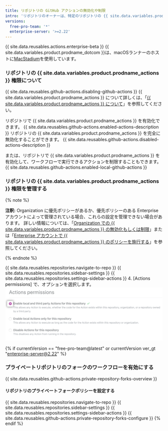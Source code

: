 ```yaml
---
title: リポジトリの GitHub アクションの無効化や制限
intro: 'リポジトリのオーナーは、特定のリポジトリの {{ site.data.variables.product.prodname_actions }} の無効化、有効化、および制限ができます。'
versions:
  free-pro-team: '*'
  enterprise-server: '>=2.22'
---
```


{{ site.data.reusables.actions.enterprise-beta }}
{{ site.data.variables.product.prodname_dotcom }}は、macOSランナーのホストに[MacStadium](https://www.macstadium.com/)を使用しています。

### リポジトリの {{ site.data.variables.product.prodname_actions }} 権限について

{{ site.data.reusables.github-actions.disabling-github-actions }} {{ site.data.variables.product.prodname_actions }} について詳しくは、「[{{ site.data.variables.product.prodname_actions }} について](/actions/getting-started-with-github-actions/about-github-actions)」を参照してください。

リポジトリで {{ site.data.variables.product.prodname_actions }} を有効化できます。 {{ site.data.reusables.github-actions.enabled-actions-description }} リポジトリの {{ site.data.variables.product.prodname_actions }} を完全に無効化することができます。 {{ site.data.reusables.github-actions.disabled-actions-description }}

または、リポジトリで {{ site.data.variables.product.prodname_actions }} を有効化して、ワークフローで実行できるアクションを制限することもできます。 {{ site.data.reusables.github-actions.enabled-local-github-actions }}

### リポジトリの {{ site.data.variables.product.prodname_actions }} 権限を管理する

{% note %}

**注釈:** Organization に優先ポリシーがあるか、優先ポリシーのある Enterprise アカウントによって管理されている場合、これらの設定を管理できない場合があります。 詳しい情報については、「[Organization での {{ site.data.variables.product.prodname_actions }} の無効化もしくは制限](/github/setting-up-and-managing-organizations-and-teams/disabling-or-limiting-github-actions-for-your-organization)」または「[Enterprise アカウントで {{ site.data.variables.product.prodname_actions }} のポリシーを施行する](/github/setting-up-and-managing-your-enterprise-account/enforcing-github-actions-policies-in-your-enterprise-account)」を参照してください。

{% endnote %}

{{ site.data.reusables.repositories.navigate-to-repo }}
{{ site.data.reusables.repositories.sidebar-settings }}
{{ site.data.reusables.repositories.settings-sidebar-actions }}
4. [Actions permissions] で、オプションを選択します。 ![このリポジトリのアクションを有効化、無効化、または制限する](/assets/images/help/repository/enable-repo-actions.png)

{% if currentVersion == "free-pro-team@latest" or currentVersion ver_gt "enterprise-server@2.22" %}
### プライベートリポジトリのフォークのワークフローを有効にする

{{ site.data.reusables.github-actions.private-repository-forks-overview }}

#### リポジトリのプライベートフォークポリシーを設定する

{{ site.data.reusables.repositories.navigate-to-repo }}
{{ site.data.reusables.repositories.sidebar-settings }}
{{ site.data.reusables.repositories.settings-sidebar-actions }}
{{ site.data.reusables.github-actions.private-repository-forks-configure }}
{% endif %}
